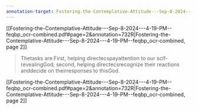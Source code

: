 ```yaml
---
annotation-target: Fostering-the-Contemplative-Attitude---Sep-8-2024---4-19-PM--feqbp_ocr-combined.pdf
---
```


[[Fostering-the-Contemplative-Attitude---Sep-8-2024---4-19-PM--feqbp_ocr-combined.pdf#page=2&annotation=732R|Fostering-the-Contemplative-Attitude---Sep-8-2024---4-19-PM--feqbp_ocr-combined, page 2]]
> Thetasks are:First, helping directecspayattention to our  sclf-revealingGod; second, helping directecsrecognize their reactions  anddecide on theirresponses to thisGod.

[[Fostering-the-Contemplative-Attitude---Sep-8-2024---4-19-PM--feqbp_ocr-combined.pdf#page=2&annotation=732R|Fostering-the-Contemplative-Attitude---Sep-8-2024---4-19-PM--feqbp_ocr-combined, page 2]]